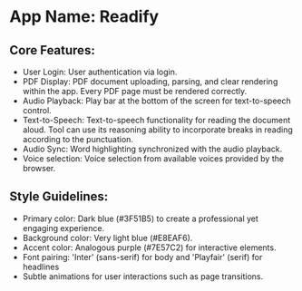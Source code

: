 # **App Name**: Readify

## Core Features:

- User Login: User authentication via login.
- PDF Display: PDF document uploading, parsing, and clear rendering within the app. Every PDF page must be rendered correctly.
- Audio Playback: Play bar at the bottom of the screen for text-to-speech control.
- Text-to-Speech: Text-to-speech functionality for reading the document aloud. Tool can use its reasoning ability to incorporate breaks in reading according to the punctuation.
- Audio Sync: Word highlighting synchronized with the audio playback.
- Voice selection: Voice selection from available voices provided by the browser.

## Style Guidelines:

- Primary color: Dark blue (#3F51B5) to create a professional yet engaging experience.
- Background color: Very light blue (#E8EAF6).
- Accent color: Analogous purple (#7E57C2) for interactive elements.
- Font pairing: 'Inter' (sans-serif) for body and 'Playfair' (serif) for headlines
- Subtle animations for user interactions such as page transitions.